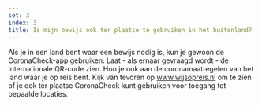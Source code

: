 ```yaml
---
set: 3
index: 3
title: Is mijn bewijs ook ter plaatse te gebruiken in het buitenland?
---
```

Als je in een land bent waar een bewijs nodig is, kun je gewoon de CoronaCheck-app gebruiken. Laat - als ernaar gevraagd wordt - de internationale QR-code zien. Hou je ook aan de coronamaatregelen van het land waar je op reis bent. Kijk van tevoren op <a href="https://www.wijsopreis.nl" rel="noopener noreferrer" target="_blank">www.wijsopreis.nl</a> om te zien of je ook ter plaatse CoronaCheck kunt gebruiken voor toegang tot bepaalde  locaties. 
